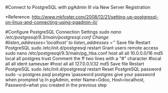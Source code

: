 #Connect to PostgreSQL with pgAdmin III via New Server Registration

*Reference: http://www.mkfoster.com/2008/12/21/setting-up-postgresql-on-linux-and-connecting-using-pgadmin-iii/

#Configure PostgreSQL Connection Settings
*sudo nano /etc/postgresql/9.3/main/postgresql.conf
Change #listen_addresses='localhost' to listen_addresses ='*'
Save file
Restart PostgreSQL
sudo /etc/init.d/postgresql restart
Grant users remote access
sudo nano /etc/postgresql/9.3/main/pg_hba.conf
host all all 10.0.0.0/16 md5
local all postgres trust
Comment the ff two lines with a "#" character
#local all all ident sameuser
#host all all 127.0.0.1/32 md5
Save file
Restart PostgreSQL
sudo /etc/init.d/postgresql restart
Reset PostgreSQL password
sudo -u postgres psql postgres
\password postgres
give your password when prompted
\q
In pgAdmin, enter Name=Odoo, Host=localhost, Password=what you created in the previous step
